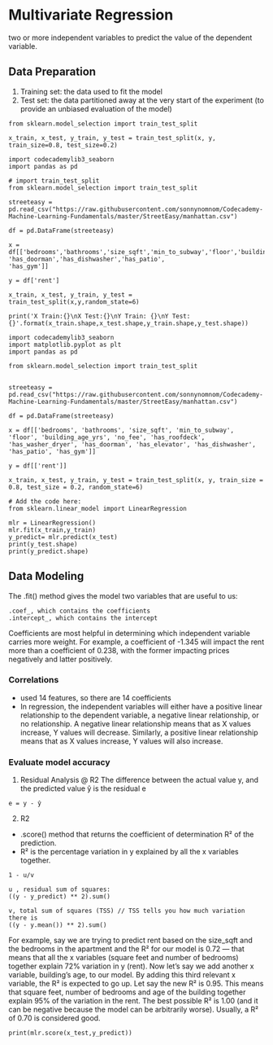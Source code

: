 # Multivariate Regression
two or more independent variables to predict the value of the dependent variable.

## Data Preparation
1. Training set: the data used to fit the model
2. Test set: the data partitioned away at the very start of the experiment (to provide an unbiased evaluation of the model)
```
from sklearn.model_selection import train_test_split
 
x_train, x_test, y_train, y_test = train_test_split(x, y, train_size=0.8, test_size=0.2)
```

```
import codecademylib3_seaborn
import pandas as pd

# import train_test_split
from sklearn.model_selection import train_test_split

streeteasy = pd.read_csv("https://raw.githubusercontent.com/sonnynomnom/Codecademy-Machine-Learning-Fundamentals/master/StreetEasy/manhattan.csv")

df = pd.DataFrame(streeteasy)

x = df[['bedrooms','bathrooms','size_sqft','min_to_subway','floor','building_age_yrs','no_fee','has_roofdeck','has_washer_dryer',
'has_doorman','has_dishwasher','has_patio',
'has_gym']]

y = df['rent']

x_train, x_test, y_train, y_test = train_test_split(x,y,random_state=6)

print('X Train:{}\nX Test:{}\nY Train: {}\nY Test: {}'.format(x_train.shape,x_test.shape,y_train.shape,y_test.shape))

```

```
import codecademylib3_seaborn
import matplotlib.pyplot as plt
import pandas as pd

from sklearn.model_selection import train_test_split


streeteasy = pd.read_csv("https://raw.githubusercontent.com/sonnynomnom/Codecademy-Machine-Learning-Fundamentals/master/StreetEasy/manhattan.csv")

df = pd.DataFrame(streeteasy)

x = df[['bedrooms', 'bathrooms', 'size_sqft', 'min_to_subway', 'floor', 'building_age_yrs', 'no_fee', 'has_roofdeck', 'has_washer_dryer', 'has_doorman', 'has_elevator', 'has_dishwasher', 'has_patio', 'has_gym']]

y = df[['rent']]

x_train, x_test, y_train, y_test = train_test_split(x, y, train_size = 0.8, test_size = 0.2, random_state=6)

# Add the code here:
from sklearn.linear_model import LinearRegression

mlr = LinearRegression()
mlr.fit(x_train,y_train)
y_predict= mlr.predict(x_test)
print(y_test.shape)
print(y_predict.shape)
```

## Data Modeling

The .fit() method gives the model two variables that are useful to us:
```
.coef_, which contains the coefficients
.intercept_, which contains the intercept
```

Coefficients are most helpful in determining which independent variable carries more weight. For example, a coefficient of -1.345 will impact the rent more than a coefficient of 0.238, with the former impacting prices negatively and latter positively.

### Correlations

* used 14 features, so there are 14 coefficients
* In regression, the independent variables will either have a positive linear relationship to the dependent variable, a negative linear relationship, or no relationship. A negative linear relationship means that as X values increase, Y values will decrease. Similarly, a positive linear relationship means that as X values increase, Y values will also increase.

### Evaluate model accuracy

1. Residual Analysis @ R2 
The difference between the actual value y, and the predicted value ŷ is the residual e
```
e = y - ŷ
```

2. R2
* .score() method that returns the coefficient of determination R² of the prediction.
* R² is the percentage variation in y explained by all the x variables together.
```
1 - u/v

u , residual sum of squares:
((y - y_predict) ** 2).sum()

v, total sum of squares (TSS) // TSS tells you how much variation there is
((y - y.mean()) ** 2).sum()
```


For example, say we are trying to predict rent based on the size_sqft and the bedrooms in the apartment and the R² for our model is 0.72 — that means that all the x variables (square feet and number of bedrooms) together explain 72% variation in y (rent).
Now let’s say we add another x variable, building’s age, to our model. By adding this third relevant x variable, the R² is expected to go up. Let say the new R² is 0.95. This means that square feet, number of bedrooms and age of the building together explain 95% of the variation in the rent.
The best possible R² is 1.00 (and it can be negative because the model can be arbitrarily worse). Usually, a R² of 0.70 is considered good.
```
print(mlr.score(x_test,y_predict))
```
